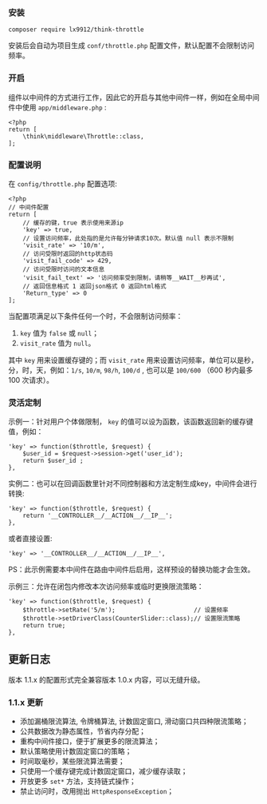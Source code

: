 ### 安装
```
composer require lx9912/think-throttle
```
安装后会自动为项目生成 `conf/throttle.php` 配置文件，默认配置不会限制访问频率。

### 开启
组件以中间件的方式进行工作，因此它的开启与其他中间件一样，例如在全局中间件中使用 `app/middleware.php` :
```
<?php
return [
    \think\middleware\Throttle::class,
];
```
### 配置说明
在 `config/throttle.php` 配置选项:
```
<?php
// 中间件配置
return [
    // 缓存的键，true 表示使用来源ip
    'key' => true,
    // 设置访问频率，此处指的是允许每分钟请求10次。默认值 null 表示不限制
    'visit_rate' => '10/m',
    // 访问受限时返回的http状态码
    'visit_fail_code' => 429,
    // 访问受限时访问的文本信息
    'visit_fail_text' => '访问频率受到限制，请稍等__WAIT__秒再试', 
    // 返回信息格式 1 返回json格式 0 返回html格式
    'Return_type' => 0 
];
```

当配置项满足以下条件任何一个时，不会限制访问频率：
1. `key` 值为 `false` 或 `null`；
2. `visit_rate` 值为 `null`。

其中 `key` 用来设置缓存键的；而 `visit_rate` 用来设置访问频率，单位可以是秒，分，时，天，例如：`1/s`, `10/m`, `98/h`, `100/d` , 也可以是 `100/600` （600 秒内最多 100 次请求）。

### 灵活定制
示例一：针对用户个体做限制， `key` 的值可以设为函数，该函数返回新的缓存键值，例如：
```
'key' => function($throttle, $request) {
    $user_id = $request->session->get('user_id');
    return $user_id ;
},
```
实例二：也可以在回调函数里针对不同控制器和方法定制生成key，中间件会进行转换:
```
'key' => function($throttle, $request) {
    return '__CONTROLLER__/__ACTION__/__IP__';
},
```
或者直接设置:
```
'key' => '__CONTROLLER__/__ACTION__/__IP__',
```
PS：此示例需要本中间件在路由中间件后启用，这样预设的替换功能才会生效。

示例三：允许在闭包内修改本次访问频率或临时更换限流策略：
```
'key' => function($throttle, $request) {
    $throttle->setRate('5/m');                      // 设置频率
    $throttle->setDriverClass(CounterSlider::class);// 设置限流策略
    return true;
},
```

## 更新日志
版本 1.1.x 的配置形式完全兼容版本 1.0.x 内容，可以无缝升级。

### 1.1.x 更新
- 添加漏桶限流算法, 令牌桶算法, 计数固定窗口, 滑动窗口共四种限流策略；
- 公共数据改为静态属性，节省内存分配；
- 重构中间件接口，便于扩展更多的限流算法；
- 默认策略使用计数固定窗口的策略；
- 时间取毫秒，某些限流算法需要；
- 只使用一个缓存键完成计数固定窗口，减少缓存读取；
- 开放更多 `set*` 方法，支持链式操作；
- 禁止访问时，改用抛出 `HttpResponseException`；
